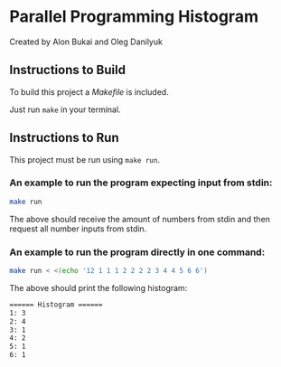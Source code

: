 # Parallel Programming Histogram

Created by Alon Bukai and Oleg Danilyuk


## Instructions to Build

To build this project a *Makefile* is included.

Just run `make` in your terminal.

## Instructions to Run

This project must be run using `make run`.

### An example to run the program expecting input from stdin:
```sh
make run
```
The above should receive the amount of numbers from stdin and then request all number inputs from stdin.

### An example to run the program directly in one command:
```sh
make run < <(echo '12 1 1 1 2 2 2 2 3 4 4 5 6 6')
```
The above should print the following histogram:
```sh
====== Histogram ======
1: 3
2: 4
3: 1
4: 2
5: 1
6: 1
```
